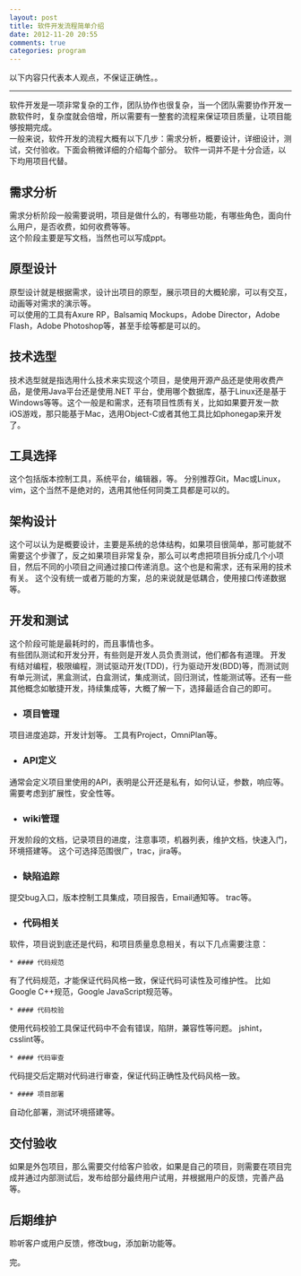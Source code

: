```yaml
---
layout: post
title: 软件开发流程简单介绍
date: 2012-11-20 20:55
comments: true
categories: program
---
```


以下内容只代表本人观点，不保证正确性。。  
- - -
软件开发是一项非常复杂的工作，团队协作也很复杂，当一个团队需要协作开发一款软件时，复杂度就会倍增，所以需要有一整套的流程来保证项目质量，让项目能够按期完成。  
一般来说，软件开发的流程大概有以下几步：需求分析，概要设计，详细设计，测试，交付验收。下面会稍微详细的介绍每个部分。
软件一词并不是十分合适，以下均用项目代替。

## 需求分析
需求分析阶段一般需要说明，项目是做什么的，有哪些功能，有哪些角色，面向什么用户，是否收费，如何收费等等。  
这个阶段主要是写文档，当然也可以写成ppt。

## 原型设计
原型设计就是根据需求，设计出项目的原型，展示项目的大概轮廓，可以有交互，动画等对需求的演示等。  
可以使用的工具有Axure RP，Balsamiq Mockups，Adobe Director，Adobe Flash，Adobe Photoshop等，甚至手绘等都是可以的。

## 技术选型
技术选型就是指选用什么技术来实现这个项目，是使用开源产品还是使用收费产品，是使用Java平台还是使用.NET
平台，使用哪个数据库，基于Linux还是基于Windows等等。这个一般是和需求，还有项目性质有关，比如如果要开发一款iOS游戏，那只能基于Mac，选用Object-C或者其他工具比如phonegap来开发了。

## 工具选择
这个包括版本控制工具，系统平台，编辑器，等。
分别推荐Git，Mac或Linux，vim，这个当然不是绝对的，选用其他任何同类工具都是可以的。

## 架构设计
这个可以认为是概要设计，主要是系统的总体结构，如果项目很简单，那可能就不需要这个步骤了，反之如果项目非常复杂，那么可以考虑把项目拆分成几个小项目，然后不同的小项目之间通过接口传递消息。这个也是和需求，还有采用的技术有关。
这个没有统一或者万能的方案，总的来说就是低耦合，使用接口传递数据等。

## 开发和测试
这个阶段可能是最耗时的，而且事情也多。  
有些团队测试和开发分开，有些则是开发人员负责测试，他们都各有道理。
开发有结对编程，极限编程，测试驱动开发(TDD)，行为驱动开发(BDD)等，而测试则有单元测试，黑盒测试，白盒测试，集成测试，回归测试，性能测试等。还有一些其他概念如敏捷开发，持续集成等，大概了解一下，选择最适合自己的即可。

* ### 项目管理
项目进度追踪，开发计划等。
工具有Project，OmniPlan等。

* ### API定义
通常会定义项目里使用的API，表明是公开还是私有，如何认证，参数，响应等。需要考虑到扩展性，安全性等。

* ### wiki管理
开发阶段的文档，记录项目的进度，注意事项，机器列表，维护文档，快速入门，环境搭建等。
这个可选择范围很广，trac，jira等。

* ### 缺陷追踪
提交bug入口，版本控制工具集成，项目报告，Email通知等。
trac等。

* ### 代码相关
软件，项目说到底还是代码，和项目质量息息相关，有以下几点需要注意：

	* #### 代码规范
有了代码规范，才能保证代码风格一致，保证代码可读性及可维护性。
比如Google C++规范，Google JavaScript规范等。

	* #### 代码校验
使用代码校验工具保证代码中不会有错误，陷阱，兼容性等问题。
jshint， csslint等。

	* #### 代码审查
代码提交后定期对代码进行审查，保证代码正确性及代码风格一致。

	* #### 项目部署
自动化部署，测试环境搭建等。


## 交付验收
如果是外包项目，那么需要交付给客户验收，如果是自己的项目，则需要在项目完成并通过内部测试后，发布给部分最终用户试用，并根据用户的反馈，完善产品等。  

## 后期维护
聆听客户或用户反馈，修改bug，添加新功能等。

完。



